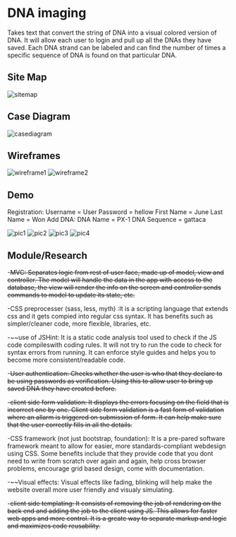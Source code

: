 DNA imaging
===========

Takes text that convert the string of DNA into a visual colored version of DNA. It will allow each user to login and pull up all the DNAs they have saved. Each DNA strand can be labeled and can find the number of times a specific sequence of DNA is found on that particular DNA.
	
Site Map
--------
![sitemap](https://github.com/xsweetpea/2014-finalproject/blob/master/documentation/sitemap.png)

Case Diagram
------------
![casediagram](https://github.com/xsweetpea/2014-finalproject/blob/master/documentation/casediagram.png)

Wireframes
----------
![wireframe1](https://github.com/xsweetpea/2014-finalproject/blob/master/documentation/wireframe1.png)
![wireframe2](https://github.com/xsweetpea/2014-finalproject/blob/master/documentation/wireframe2.png)

Demo
----
Registration: 
	Username = User
	Password = hellow
	First Name = June
	Last Name = Won
Add DNA:
	DNA Name = PX-1
	DNA Sequence = gattaca
	
![pic1](https://github.com/xsweetpea/2014-finalproject/blob/master/documentation/1.png)
![pic2](https://github.com/xsweetpea/2014-finalproject/blob/master/documentation/2.png)
![pic3](https://github.com/xsweetpea/2014-finalproject/blob/master/documentation/3.png)
![pic4](https://github.com/xsweetpea/2014-finalproject/blob/master/documentation/4.png)


Module/Research
---------------
-~~MVC: Separates logic from rest of user face, made up of model, view and controller. The model will handle the data in the app with access to the database, the view will render the info on the screen and controller sends commands to model to update its state, etc.~~

-CSS preprocesser (sass, less, myth) :It is a scripting language that extends css and it gets compied into regular css syntax. It has benefits such as simpler/cleaner code, more flexible, libraries, etc. 

-~~use of JSHint: It is a static code analysis tool used to check if the JS code compileswith coding rules. It will not try to run the code to check for syntax errors from running. It can enforce style guides and helps you to become more consistent/readable code. 

-~~User authentication: Checks whether the user is who that they declare to be using passwords as verification. Using this to allow user to bring up saved DNA they have created before.~~

-~~client side form validation: It displays the errors focusing on the field that is incorrect one by one. Client side form validation is a fast form of validation where an allarm is triggered on submission of form. It can help make sure that the user correctly fills in all the details.~~ 

-CSS framework (not just bootstrap, foundation): It is a pre-pared software framework meant to allow for easier, more standards-compliant webdesign using CSS. Some benefits include that they provide code that you dont need to write from scratch over again and again, help cross browser problems, encourage grid based design, come with documentation.

-~~Visual effects: Visual effects like fading, blinking will help make the website overall more user friendly and visualy simulating.

-~~client side templating: It consists of removing the job of rendering on the back end and adding the job to the client using JS. This allows for faster web apps and more control. It is a greate way to separate markup and logic and maximizes code reusability.~~
